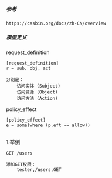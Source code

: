 

##### 参考
```text
https://casbin.org/docs/zh-CN/overview
```

##### 模型定义
request_definition
```text
[request_definition]
r = sub, obj, act

分别是：
    访问实体 (Subject)
    访问资源 (Object)
    访问方法 (Action)
```

policy_effect
```text
[policy_effect]
e = some(where (p.eft == allow))


```

1.举例
```text
GET /users

添加GET权限：
    tester,/users,GET
```